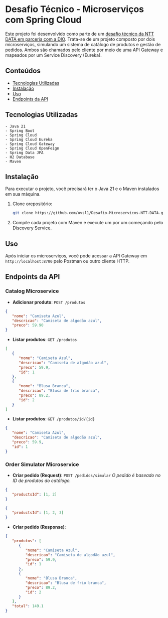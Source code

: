 # Desafio Técnico - Microserviços com Spring Cloud

Este projeto foi desenvolvido como parte de um [desafio técnico da NTT DATA em parceria com a DIO](https://hermes.dio.me/files/assets/727a1238-e5b7-4acb-bd46-1873077c4203.png). Trata-se de um projeto composto por dois microserviços, simulando um sistema de catálogo de produtos e gestão de pedidos. Ambos são chamados pelo cliente por meio de uma API Gateway e mapeados por um Service Discovery (Eureka).

## Conteúdos

- [Tecnologias Utilizadas](#tecnologias-utilizadas)
- [Instalação](#instalação)
- [Uso](#uso)
- [Endpoints da API](#endpoints-da-api)

## Tecnologias Utilizadas

    - Java 21
    - Spring Boot
    - Spring Cloud
    - Spring Cloud Eureka
    - Spring Cloud Gateway
    - Spring Cloud OpenFeign
    - Spring Data JPA
    - H2 Database
    - Maven

## Instalação

Para executar o projeto, você precisará ter o Java 21 e o Maven instalados em sua máquina.
1. Clone orepositório:
   ```bash
   git clone https://github.com/uvsl1/Desafio-Microservicos-NTT-DATA.git
   ```
2. Compile cada projeto com Maven e execute um por um começando pelo Discovery Service.

## Uso

Após iniciar os microserviços, você pode acessar a API Gateway em `http://localhost:8700` pelo Postman ou outro cliente HTTP.

## Endpoints da API

### Catalog Microservice
- **Adicionar produto**: `POST /produtos`

```json
{
   "nome": "Camiseta Azul",
   "descricao": "Camiseta de algodão azul",
   "preco": 59.90
}
```

- **Listar produtos**: `GET /produtos`

```json
[
   {
      "nome": "Camiseta Azul",
      "descricao": "Camiseta de algodão azul",
      "preco": 59.9,
      "id": 1
   },
   {
      "nome": "Blusa Branca",
      "descricao": "Blusa de frio branca",
      "preco": 89.2,
      "id": 2
   }
]
```

- **Listar produtos**: `GET /produtos/id/{id}`

```json
{
   "nome": "Camiseta Azul",
   "descricao": "Camiseta de algodão azul",
   "preco": 59.9,
   "id": 1
}
```

### Order Simulator Microservice

- **Criar pedido (Request)**: `POST /pedidos/simular` *O pedido é baseado no ID de produtos do catálogo.*

```json
{
   "productsId": [1, 2]
}
```
```json
{
   "productsId": [1, 2, 3]
}
```

- **Criar pedido (Response)**:

```json
{
   "produtos": [
      {
         "nome": "Camiseta Azul",
         "descricao": "Camiseta de algodão azul",
         "preco": 59.9,
         "id": 1
      },
      {
         "nome": "Blusa Branca",
         "descricao": "Blusa de frio branca",
         "preco": 89.2,
         "id": 2
      }
   ],
   "total": 149.1
}
```

